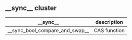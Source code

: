## \_\_sync\_\_ cluster

| \_\_sync\_\_ | description |
| ------------ | ----------- |
| \_\_sync_bool_compare_and_swap\_\_ | CAS function |
